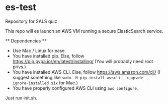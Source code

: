 # es-test
Repository for SALS quiz

This repo will es launch an AWS VM running a secure ElasticSearch service. 

** Dependencies **
- Use Mac / Linux for ease. 
- You have installed pip. Else, follow https://pip.pypa.io//en/latest/installing/ (You will probably need root privs.)
- You have installed AWS CLI. Else, follow https://aws.amazon.com/cli/ (I suggest something like `sudo -H pip install awscli --upgrade --ignore-installed six` for Mac.)
- You have properly configured AWS CLI using `aws configure`. 

Just run init.sh. 
